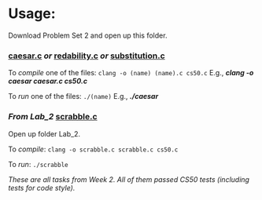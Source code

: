 # Usage:
Download Problem Set 2 and open up this folder.

### [caesar.c](caesar.c) _or_ [redability.c](readability.c)  _or_ [substitution.c](substitution.c) 

To *compile* one of the files: `clang -o (name) (name).c cs50.c` E.g., ***clang -o caesar caesar.c cs50.c***

To *run* one of the files: `./(name)` E.g., ***./caesar***

### _From Lab\_2_ [scrabble.c](Lab_2/scrabble.c) 

Open up folder Lab_2.

To *compile*: `clang -o scrabble.c scrabble.c cs50.c`

To *run*: `./scrabble`

_These are all tasks from Week 2. All of them passed CS50 tests (including tests for code style)._
